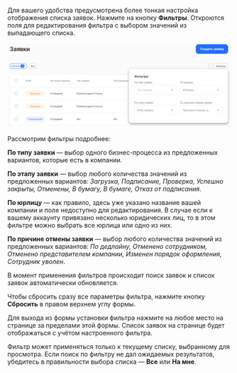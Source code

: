 Для вашего удобства предусмотрена более тонкая настройка отображения списка заявок. Нажмите на кнопку **Фильтры**. Откроются поля для редактирования фильтра с выбором значений из выпадающего списка.

![](./assets/1Screenshot_1.png)

Рассмотрим фильтры подробнее:

**По типу заявки** — выбор одного бизнес-процесса из предложенных вариантов, которые есть в компании.

**По этапу заявки** — выбор любого количества значений из предложенных вариантов: *Загрузка, Подписание, Проверка, Успешно закрыты, Отменены, В бумагу, В бумаге, Отказ от подписания*.

**По юрлицу** — как правило, здесь уже указано название вашей компании и поле недоступно для редактирования. В случае если к вашему аккаунту привязано несколько юридических лиц, то в этом фильтре можно выбрать все юрлица или одно из них.

**По причине отмены заявки** — выбор любого количества значений из предложенных вариантов: *По дедлайну, Отменено сотрудником, Отменено представителем компании, Изменен порядок оформления, Сотрудник уволен*. 

В момент применения фильтров происходит поиск заявок и список заявок автоматически обновляется.

Чтобы сбросить сразу все параметры фильтра, нажмите кнопку **Сбросить** в правом верхнем углу формы.

Для выхода из формы установки фильтра нажмите на любое место на странице за пределами этой формы. Список заявок на странице будет отображаться с учётом настроенного фильтра.

<warn>

Фильтр может применяться только к текущему списку, выбранному для просмотра. Если поиск по фильтру не дал ожидаемых результатов, убедитесь в правильности выбора списка — **Все** или **На мне**.

</warn>